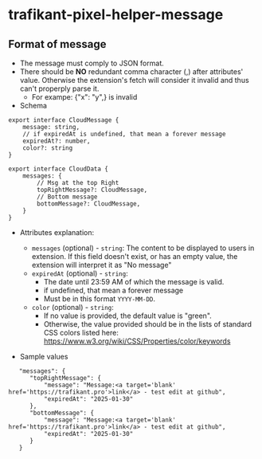 # trafikant-pixel-helper-message

## Format of message
- The message must comply to JSON format.
- There should be **NO** redundant comma character (,) after attributes' value. Otherwise the extension's fetch will consider it invalid and thus can't properply parse it.
    - For exampe: {"x": "y",} is invalid
- Schema
```
export interface CloudMessage {
    message: string,
    // if expiredAt is undefined, that mean a forever message
    expiredAt?: number,
    color?: string
}

export interface CloudData {
    messages: {
        // Msg at the top Right
        topRightMessage?: CloudMessage,
        // Bottom message
        bottomMessage?: CloudMessage,
    }
}
```

- Attributes explanation:
    - ```messages``` (optional) - ```string```:  The content to be displayed to users in extension. If this field doesn't exist, or has an empty value, the extension will interpret it as "No message"
    - ```expiredAt``` (optional) - ```string```:
       - The date until 23:59 AM of which the message is valid.   
       - if undefined, that mean a forever message
       - Must be in this format ```YYYY-MM-DD```.
    - ```color``` (optional) - ```string```:
       - If no value is provided, the default value is "green".
       - Otherwise, the value provided should be in the lists of standard CSS colors listed here: https://www.w3.org/wiki/CSS/Properties/color/keywords

- Sample values
```
   "messages": {
      "topRightMessage": {
          "message": "Message:<a target='blank' href='https://trafikant.pro'>link</a> - test edit at github",
          "expiredAt": "2025-01-30"
      },
      "bottomMessage": {
          "message": "Message:<a target='blank' href='https://trafikant.pro'>link</a> - test edit at github",
          "expiredAt": "2025-01-30"
      }
   }
```
